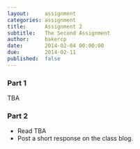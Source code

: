 ```yaml
---
layout:     assignment
categories: assignment
title:      Assignment 2
subtitle:   The Second Assignment
author:     bakercp
date:       2014-02-04 00:00:00
due:        2014-02-11
published:  false
---
```


### Part 1

TBA

### Part 2

- Read TBA
- Post a short response on the class blog.  

